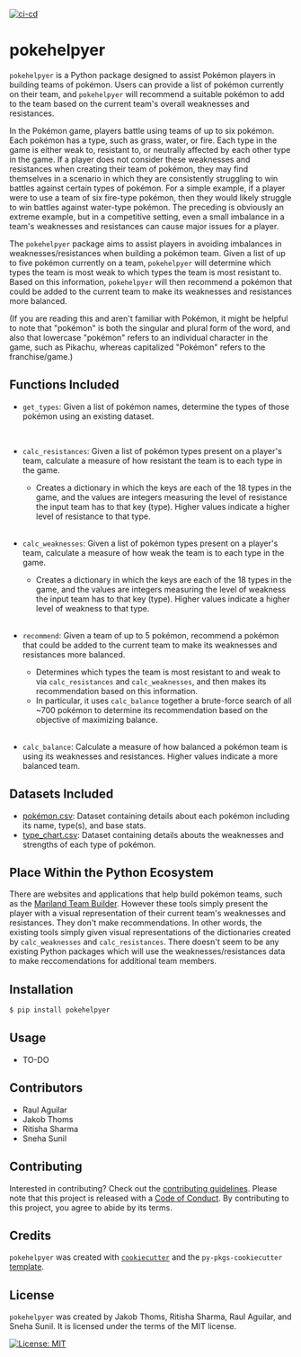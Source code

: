 [![ci-cd](https://github.com/UBC-MDS/pokehelpyer/actions/workflows/ci-cd.yml/badge.svg?branch=main)](https://github.com/UBC-MDS/pokehelpyer/actions/workflows/ci-cd.yml)

# pokehelpyer

`pokehelpyer` is a Python package designed to assist Pokémon players in building teams of pokémon. Users can provide a list of pokémon currently on their team, and `pokehelpyer` will recommend a suitable pokémon to add to the team based on the current team's overall weaknesses and resistances.

In the Pokémon game, players battle using teams of up to six pokémon. Each pokémon has a type, such as grass, water, or fire. Each type in the game is either weak to, resistant to, or neutrally affected by each other type in the game. If a player does not consider these weaknesses and resistances when creating their team of pokémon, they may find themselves in a scenario in which they are consistently struggling to win battles against certain types of pokémon. For a simple example, if a player were to use a team of six fire-type pokémon, then they would likely struggle to win battles against water-type pokémon. The preceding is obviously an extreme example, but in a competitive setting, even a small imbalance in a team's weaknesses and resistances can cause major issues for a player.

The `pokehelpyer` package aims to assist players in avoiding imbalances in weaknesses/resistances when building a pokémon team. Given a list of up to five pokémon currently on a team, `pokehelpyer` will determine which types the team is most weak to which types the team is most resistant to. Based on this information, `pokehelpyer` will then recommend a pokémon that could be added to the current team to make its weaknesses and resistances more balanced.

(If you are reading this and aren't familiar with Pokémon, it might be helpful to note that "pokémon" is both the singular and plural form of the word, and also that lowercase "pokémon" refers to an individual character in the game, such as Pikachu, whereas capitalized "Pokémon" refers to the franchise/game.)


## Functions Included

- `get_types`: Given a list of pokémon names, determine the types of those pokémon using an existing dataset.
<br>

- `calc_resistances`:  Given a list of pokémon types present on a player's team,
    calculate a measure of how resistant the team is to each type in the game.

    - Creates a dictionary in which the keys are each of the 18 types
    in the game, and the values are integers measuring the level of
    resistance the input team has to that key (type). Higher values indicate a
    higher level of resistance to that type.
<br><br>

- `calc_weaknesses`: Given a list of pokémon types present on a player's team,
    calculate a measure of how weak the team is to each type in the game.

    - Creates a dictionary in which the keys are each of the 18 types
    in the game, and the values are integers measuring the level of
    weakness the input team has to that key (type). Higher values indicate a
    higher level of weakness to that type.
<br><br>

- `recommend`: Given a team of up to 5 pokémon, recommend a
    pokémon that could be added to the
    current team to make its weaknesses and
    resistances more balanced.
    - Determines which types the
    team is most resistant to and weak to via `calc_resistances` and
    `calc_weaknesses`, and then makes its recommendation
    based on this information.
    - In particular, it uses `calc_balance` together a brute-force search of
    all ~700 pokémon to determine its recommendation based on the objective of
    maximizing balance.
<br><br>

- `calc_balance`: Calculate a measure of how balanced a pokémon team is using its
    weaknesses and resistances. Higher values indicate a more balanced team.

## Datasets Included

- [pokémon.csv](https://github.com/UBC-MDS/pokehelpyer/blob/main/data/pokemon.csv): Dataset containing details about each pokémon including its name, type(s), and base stats.
- [type_chart.csv](https://github.com/UBC-MDS/pokehelpyer/blob/main/data/type_chart.csv): Dataset containing details abouts the weaknesses and strengths of each type of pokémon.

## Place Within the Python Ecosystem
There are websites and applications that help build pokémon teams, such as the [Mariland Team Builder](https://marriland.com/tools/team-builder/en/). However these tools simply present the player with a visual representation of their current team's weaknesses and resistances. They don't make recommendations. In other words, the existing tools simply given visual representations of the dictionaries created by `calc_weaknesses` and `calc_resistances`. There doesn't seem to be any existing Python packages which will use the weaknesses/resistances data to make reccomendations for additional team members.

## Installation

```bash
$ pip install pokehelpyer
```

## Usage

- TO-DO

## Contributors
- Raul Aguilar
- Jakob Thoms
- Ritisha Sharma
- Sneha Sunil

## Contributing

Interested in contributing? Check out the [contributing guidelines](https://github.com/UBC-MDS/pokehelpyer/blob/main/CONTRIBUTING.md). Please note that this project is released with a [Code of Conduct](https://github.com/UBC-MDS/pokehelpyer/blob/main/CONDUCT.md). By contributing to this project, you agree to abide by its terms.

## Credits

`pokehelpyer` was created with [`cookiecutter`](https://cookiecutter.readthedocs.io/en/latest/) and the `py-pkgs-cookiecutter` [template](https://github.com/py-pkgs/py-pkgs-cookiecutter).

## License

`pokehelpyer` was created by Jakob Thoms, Ritisha Sharma, Raul Aguilar, and Sneha Sunil. It is licensed under the terms of the MIT license.

[![License: MIT](https://img.shields.io/badge/License-MIT-yellow.svg)](https://opensource.org/licenses/MIT)  
